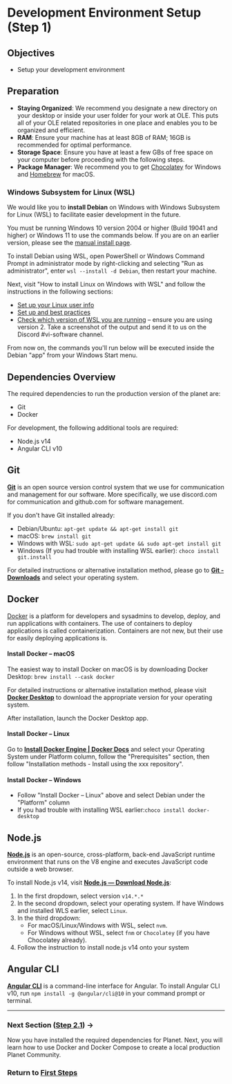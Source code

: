 # Development Environment Setup (Step 1)

## Objectives

- Setup your development environment

## Preparation

- **Staying Organized**: We recommend you designate a new directory on your desktop or inside your user folder for your work at OLE. This puts all of your OLE related repositories in one place and enables you to be organized and efficient.
- **RAM**: Ensure your machine has at least 8GB of RAM; 16GB is recommended for optimal performance.
- **Storage Space**: Ensure you have at least a few GBs of free space on your computer before proceeding with the following steps.
- **Package Manager**: We recommend you to get [Chocolatey](https://community.chocolatey.org/) for Windows and [Homebrew](https://brew.sh/) for macOS.

### Windows Subsystem for Linux (WSL)

We would like you to **install Debian** on Windows with Windows Subsystem for Linux (WSL) to facilitate easier development in the future.

You must be running Windows 10 version 2004 or higher (Build 19041 and higher) or Windows 11 to use the commands below. If you are on an earlier version, please see the [manual install page](https://learn.microsoft.com/en-us/windows/wsl/install-manual).

To install Debian using WSL, open PowerShell or Windows Command Prompt in administrator mode by right-clicking and selecting "Run as administrator", enter `wsl --install -d Debian`, then restart your machine.

Next, visit "How to install Linux on Windows with WSL" and follow the instructions in the following sections:

- [Set up your Linux user info](https://learn.microsoft.com/en-us/windows/wsl/install#set-up-your-linux-user-info)
- [Set up and best practices](https://learn.microsoft.com/en-us/windows/wsl/install#set-up-and-best-practices)
- [Check which version of WSL you are running](https://learn.microsoft.com/en-us/windows/wsl/install#check-which-version-of-wsl-you-are-running) – ensure you are using version 2. Take a screenshot of the output and send it to us on the Discord #vi-software channel.

From now on, the commands you'll run below will be executed inside the Debian "app" from your Windows Start menu.

## Dependencies Overview

The required dependencies to run the production version of the planet are:

- Git
- Docker

For development, the following additional tools are required:

- Node.js v14
- Angular CLI v10

## Git

[**Git**](https://git-scm.com) is an open source version control system that we use for communication and management for our software. More specifically, we use discord.com for communication and github.com for software management.

If you don't have Git installed already:

- Debian/Ubuntu: `apt-get update && apt-get install git`
- macOS: `brew install git`
- Windows with WSL: `sudo apt-get update && sudo apt-get install git`
- Windows (If you had trouble with installing WSL earlier): `choco install git.install`

For detailed instructions or alternative installation method, please go to [**Git - Downloads**](https://git-scm.com/downloads) and select your operating system.

## Docker

[Docker](https://www.docker.com) is a platform for developers and sysadmins to develop, deploy, and run applications with containers. The use of containers to deploy applications is called containerization. Containers are not new, but their use for easily deploying applications is.

#### Install Docker – macOS

The easiest way to install Docker on macOS is by downloading Docker Desktop: `brew install --cask docker`

For detailed instructions or alternative installation method, please visit [**Docker Desktop**](https://www.docker.com/products/docker-desktop/) to download the appropriate version for your operating system.

After installation, launch the Docker Desktop app.

#### Install Docker – Linux

Go to [**Install Docker Engine | Docker Docs**](https://docs.docker.com/engine/install/#supported-platforms) and select your Operating System under Platform column, follow the "Prerequisites" section, then follow "Installation methods - Install using the xxx repository".

#### Install Docker – Windows

- Follow "Install Docker – Linux" above and select Debian under the "Platform" column
- If you had trouble with installing WSL earlier:`choco install docker-desktop`

## Node.js

[**Node.js**](https://nodejs.org) is an open-source, cross-platform, back-end JavaScript runtime environment that runs on the V8 engine and executes JavaScript code outside a web browser.

To install Node.js v14, visit [**Node.js — Download Node.js**](https://nodejs.org/en/download/package-manager):

1. In the first dropdown, select version `v14.*.*`
2. In the second dropdown, select your operating system. If have Windows and installed WLS earlier, select `Linux`.
3. In the third dropdown:
   - For macOS/Linux/Windows with WSL, select `nvm`.
   - For Windows without WSL, select `fnm` or `Chocolatey` (if you have Chocolatey already).
4. Follow the instruction to install node.js v14 onto your system

## Angular CLI

[**Angular CLI**](https://cli.angular.io) is a command-line interface for Angular. To install Angular CLI v10, run `npm install -g @angular/cli@10` in your command prompt or terminal.

---

### Next Section ([Step 2.1](vi-docker-tutorial.md)) **→**

Now  you have installed the required dependencies for Planet. Next, you will learn how to use Docker and Docker Compose to create a local production Planet Community.

### Return to [First Steps](vi-first-steps.md#Step_1_-_Prerequisites)
